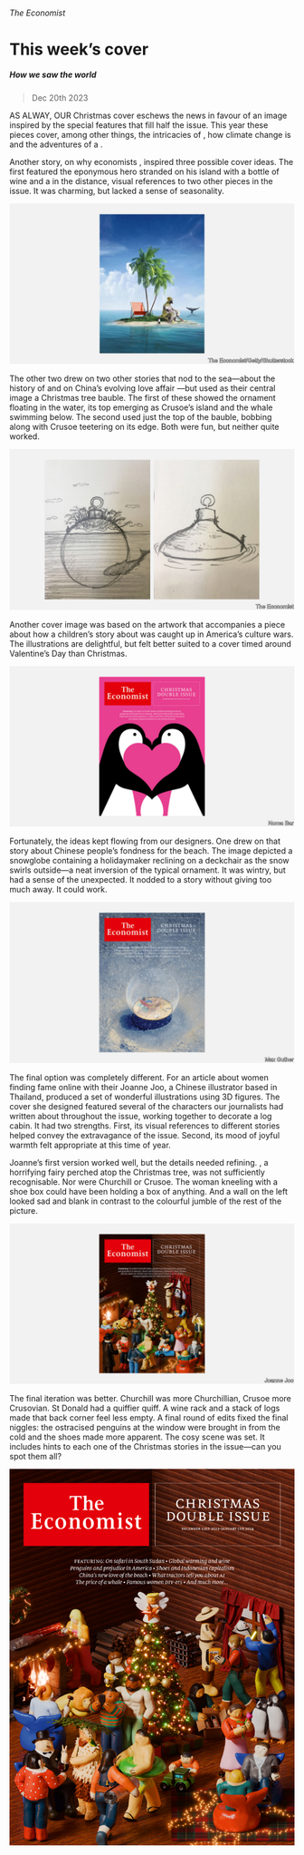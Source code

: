 ###### The Economist

# This week’s cover 

##### How we saw the world 

> Dec 20th 2023 

AS ALWAY, OUR Christmas cover eschews the news in favour of an image inspired by the special features that fill half the issue. This year these pieces cover, among other things, the intricacies of , how climate change is  and the adventures of a .

Another story, on why economists , inspired three possible cover ideas. The first featured the eponymous hero stranded on his island with a bottle of wine and a  in the distance, visual references to two other pieces in the issue. It was charming, but lacked a sense of seasonality. 

![image](images/20231220_OPD002.jpg) 


The other two drew on two other stories that nod to the sea—about the history of  and on China’s evolving love affair —but used as their central image a Christmas tree bauble. The first of these showed the ornament floating in the water, its top emerging as Crusoe’s island and the whale swimming below. The second used just the top of the bauble, bobbing along with Crusoe teetering on its edge. Both were fun, but neither quite worked. 

![image](images/20231220_OPD003.jpg) 


Another cover image was based on the artwork that accompanies a piece about how a children’s story about  was caught up in America’s culture wars. The illustrations are delightful, but felt better suited to a cover timed around Valentine’s Day than Christmas. 

![image](images/20231220_OPD004.jpg) 


Fortunately, the ideas kept flowing from our designers. One drew on that story about Chinese people’s fondness for the beach. The image depicted a snowglobe containing a holidaymaker reclining on a deckchair as the snow swirls outside—a neat inversion of the typical ornament. It was wintry, but had a sense of the unexpected. It nodded to a story without giving too much away. It could work. 

![image](images/20231220_OPD005.jpg) 


The final option was completely different. For an article about women finding fame online with their  Joanne Joo, a Chinese illustrator based in Thailand, produced a set of wonderful illustrations using 3D figures. The cover she designed featured several of the characters our journalists had written about throughout the issue, working together to decorate a log cabin. It had two strengths. First, its visual references to different stories helped convey the extravagance of the issue. Second, its mood of joyful warmth felt appropriate at this time of year. 

Joanne’s first version worked well, but the details needed refining. , a horrifying fairy perched atop the Christmas tree, was not sufficiently recognisable. Nor were Churchill or Crusoe. The woman kneeling with a shoe box could have been holding a box of anything. And a wall on the left looked sad and blank in contrast to the colourful jumble of the rest of the picture.

![image](images/20231220_OPD006.jpg) 


The final iteration was better. Churchill was more Churchillian, Crusoe more Crusovian. St Donald had a quiffier quiff. A wine rack and a stack of logs made that back corner feel less empty. A final round of edits fixed the final niggles: the ostracised penguins at the window were brought in from the cold and the shoes made more apparent. The cosy scene was set. It includes hints to each one of the Christmas stories in the issue—can you spot them all? 

![image](images/20231223_DE_UK.jpg) 


